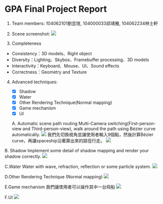 # GPA Final Project Report

1. Team members: 104062101劉芸瑄, 104000033邱靖雅, 104062234林士軒
2. Scene screenshot:
![](https://i.imgur.com/G6m7JAo.png)

4. Completeness
* Consistency：3D models、Right object
* Diversity：Lighting、Skybox、Framebuffer processing、3D models
* Interactivity：Keyboard、Mouse、UI、Sound effects
* Correctness：Geometry and Texture

4. Advanced techniques:
    
    - [x]  Shadow
    - [x]  Water
    - [x]  Other Rendering Technique(Normal mapping)
    - [x]  Game mechanism
    - [x]  UI

    A. Automatic scene path routing
Multi-Camera switching(First-person-view and Third-person-view), walk around the path using Bézier curve automatically.
![](https://i.imgur.com/OlpS2iw.png)
我們先切換視角並讓使用者輸入9個點，然後計算Bézier curve，再讓spaceship沿著算出來的路徑行走。
![](https://i.imgur.com/z5eu0Xi.png)

B. Shadow
Implement some detail of shadow mapping and render your shadow correctly.
![](https://i.imgur.com/GH7mHrk.png)

C.Water
Water with wave, refraction, reflection or some particle system.
![](https://i.imgur.com/wJxBeBg.png)

D.Other Rendering Technique (Normal mapping)
![](https://i.imgur.com/I3sy5kE.png)

E.Game mechanism
我們讓使用者可以操作其中一台飛船
![](https://i.imgur.com/FiyAUqm.png)

F.UI
![](https://i.imgur.com/BYZNWWd.png)



